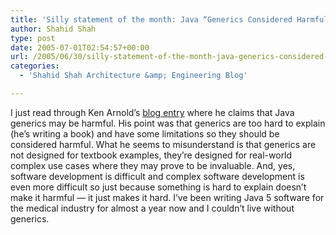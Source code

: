 ```yaml
---
title: 'Silly statement of the month: Java “Generics Considered Harmful”'
author: Shahid Shah
type: post
date: 2005-07-01T02:54:57+00:00
url: /2005/06/30/silly-statement-of-the-month-java-generics-considered-harmful/
categories:
  - 'Shahid Shah Architecture &amp; Engineering Blog'

---
```

I just read through Ken Arnold&#8217;s [blog entry][1] where he claims that Java generics may be harmful. His point was that generics are too hard to explain (he&#8217;s writing a book) and have some limitations so they should be considered harmful. What he seems to misunderstand is that generics are not designed for textbook examples, they&#8217;re designed for real-world complex use cases where they may prove to be invaluable. And, yes, software development is difficult and complex software development is even more difficult so just because something is hard to explain doesn&#8217;t make it harmful &#8212; it just makes it hard. I&#8217;ve been writing Java 5 software for the medical industry for almost a year now and I couldn&#8217;t live without generics.

 [1]: http://weblogs.java.net/blog/arnold/archive/2005/06/generics_consid_1.html